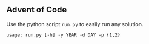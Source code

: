 ## Advent of Code
Use the python script `run.py` to easily run any solution.

    usage: run.py [-h] -y YEAR -d DAY -p {1,2}
